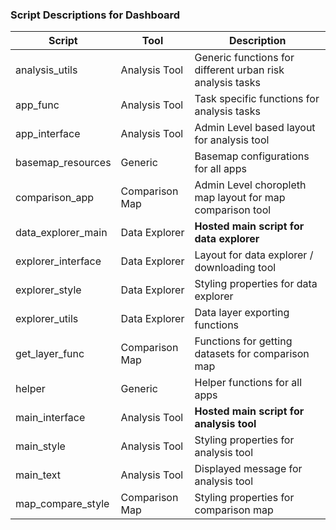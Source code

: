 ### Script Descriptions for Dashboard

| **Script**         | **Tool**       | **Description**                                           |
|--------------------|----------------|-----------------------------------------------------------|
| analysis_utils     | Analysis Tool  | Generic functions for different urban risk analysis tasks |
| app_func           | Analysis Tool  | Task specific functions for analysis tasks                |
| app_interface      | Analysis Tool  | Admin Level based layout for analysis tool                |
| basemap_resources  | Generic        | Basemap configurations for all apps                       |
| comparison_app     | Comparison Map | Admin Level choropleth map layout for map comparison tool |
| data_explorer_main | Data Explorer  | **Hosted main script for data explorer**                  |
| explorer_interface | Data Explorer  | Layout for data explorer / downloading tool               |
| explorer_style     | Data Explorer  | Styling properties for data explorer                      |
| explorer_utils     | Data Explorer  | Data layer exporting functions                            |
| get_layer_func     | Comparison Map | Functions for getting datasets for comparison map         |
| helper             | Generic        | Helper functions for all apps                             |
| main_interface     | Analysis Tool  | **Hosted main script for analysis tool**                  |
| main_style         | Analysis Tool  | Styling properties for analysis tool                      |
| main_text          | Analysis Tool  | Displayed message for analysis tool                       |
| map_compare_style  | Comparison Map | Styling properties for comparison map                     |
